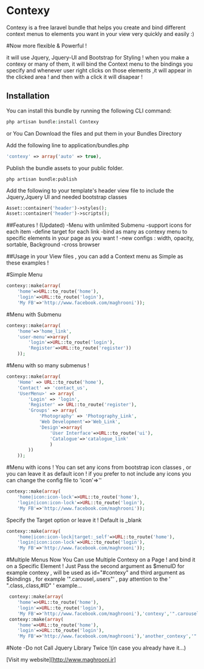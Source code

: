 Contexy
=======

Contexy is a free laravel bundle that helps you create and bind different context menus to elements you want in your view very quickly and easily :)

#Now more flexible & Powerful !

it will use Jquery, Jquery-UI and Bootstrap for Styling ! 
when you make a contexy or many of them, it will bind the Context menu to the bindings you specify and whenever user right clicks on those elements ,it will appear in the clicked area ! and then with a click it will disapear ! 

## Installation

You can install this bundle by running the following CLI command:

```php
php artisan bundle:install Contexy
```
or 
You Can Download the files and put them in your Bundles Directory

Add the following line to application/bundles.php

```php
'contexy' => array('auto' => true),
```

Publish the bundle assets to your public folder.

```shell
php artisan bundle:publish
```

Add the following to your template's header view file to include the Jquery,Jquery UI and needed bootstrap classes

```php
Asset::container('header')->styles();
Asset::container('header')->scripts();
```

##Features ! (Updated) 
-Menu with unlimited Submenu
-support icons for each item
-define target for each link
-bind as many as contexy menu to specific elements in your page as you want !
-new configs : width, opacity, sortable, Background
-cross browser

##Usage
in your View files , you can add a Context menu as Simple as these examples ! 

#Simple Menu 

```php
contexy::make(array(
	'home'=>URL::to_route('home'),
	'login'=>URL::to_route('login'),
	'My FB'=>'http://www.facebook.com/maghrooni'));
```

#Menu with Submenu

```php
contexy::make(array(
	'home'=>'home_link',
	'user-menu'=>array(
		'login'=>URL::to_route('login'),
		'Register'=>URL::to_route('register'))
	));
```
#Menu with so many submenus ! 

```php
contexy::make(array(
	'Home' => URL::to_route('home'),
	'Contact' => 'contact_us',
	'UserMenu>' => array(
		'Login' => 'login',
		'Register' => URL::to_route('register'),
		'Groups' => array(
			'Photography' => 'Photography_Link',
			'Web Development'=>'Web_Link',
			'Design'=>array(
				'User Interface'=>URL::to_route('ui'),
				'Catalogue'=>'catalogue_link'
				)
		))
	));
```

#Menu with icons ! 
	You can set any icons from bootstrap icon classes , or you can leave it as default icon ! 
	if you prefer to not include any icons you can change the config file to 'icon'=>''
	
```php
contexy::make(array(
	'home|icon:icon-lock'=>URL::to_route('home'),
	'login|icon:icon-lock'=>URL::to_route('login'),
	'My FB'=>'http://www.facebook.com/maghrooni'));
```

Specify the Target option or leave it ! Default is _blank
```php
contexy::make(array(
	'home|icon:icon-lock|target:_self'=>URL::to_route('home'),
	'login|icon:icon-lock'=>URL::to_route('login'),
	'My FB'=>'http://www.facebook.com/maghrooni'));
```

#Multiple Menus
Now You Can use Multiple Contexy on a Page ! and bind it on a Specific Element !
Just Pass the second argument as $menuID for example contexy , will be used as id="#contexy"
and third argument as $bindings , for example '".carousel,.users"' , pay attention to the  ' ".class,.class,#ID"  ' example...
```php
 contexy::make(array(
	'home'=>URL::to_route('home'),
	'login'=>URL::to_route('login'),
	'My FB'=>'http://www.facebook.com/maghrooni'),'contexy','".carousel,.user"');
 contexy::make(array(
	'home'=>URL::to_route('home'),
	'login'=>URL::to_route('login'),
	'My FB'=>'http://www.facebook.com/maghrooni'),'another_contexy','".navbar"');
```

#Note
-Do not Call Jquery Library Twice !(in case you already have it...)

[Visit my website][http://www.maghrooni.ir]
